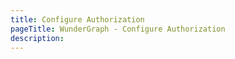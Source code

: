 ```yaml
---
title: Configure Authorization
pageTitle: WunderGraph - Configure Authorization
description:
---
```

